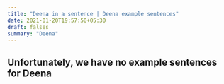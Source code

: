 ```yaml
---
title: "Deena in a sentence | Deena example sentences"
date: 2021-01-20T19:57:50+05:30
draft: falses
summary: "Deena"
---
```

## Unfortunately, we have no example sentences for Deena                 
